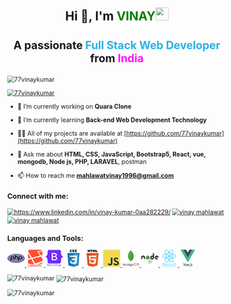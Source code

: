 <h1 align="center">Hi 👋, I'm <span style="color: green;">VINAY</span><img style="height: 30px; width: 30px" src="https://camo.githubusercontent.com/5b1d19c098b5c2da449b71ba5db1f48b108efe70a70d5e104ba7539ddb54a5d1/68747470733a2f2f63646e332e656d6f6a692e67672f656d6f6a69732f363138362d646576656c6f7065722d626f742e676966" alt=""></h1>
<h3 align="center" style="font-size: 25px;">A passionate <span style="color: rgb(43, 177, 230);">Full Stack Web Developer</span> from <span style="color: rgb(255, 9, 255);">India</span></h3>
<img align="right" src="https://academy.avast.com/hubfs/New_Avast_Academy/Hackers/Hacker-Hero-a1.png" alt="" >
<p align="left"> <img src="https://komarev.com/ghpvc/?username=77vinaykumar&label=Profile%20views&color=0e75b6&style=flat" alt="77vinaykumar" /> </p>

<p align="left"> <a href="https://github.com/ryo-ma/github-profile-trophy"><img src="https://github-profile-trophy.vercel.app/?username=77vinaykumar" alt="77vinaykumar" /></a> </p>

- 🔭 I’m currently working on **Quara Clone**

- 🌱 I’m currently learning **Back-end Web Development Technology**

- 👨‍💻 All of my projects are available at [https://github.com/77vinaykumar](https://github.com/77vinaykumar)

- 💬 Ask me about **HTML, CSS, JavaScript, Bootstrap5, React, vue, mongodb, Node js, PHP, LARAVEL**, postman

- 📫 How to reach me **mahlawatvinay1996@gmail.com**

<h3 align="left">Connect with me:</h3>
<p align="left">
<a href="https://linkedin.com/in/https://www.linkedin.com/in/vinay-kumar-0aa282229/" target="blank"><img align="center" src="https://raw.githubusercontent.com/rahuldkjain/github-profile-readme-generator/master/src/images/icons/Social/linked-in-alt.svg" alt="https://www.linkedin.com/in/vinay-kumar-0aa282229/" height="30" width="40" /></a>
<a href="https://fb.com/vinay mahlawat" target="blank"><img align="center" src="https://raw.githubusercontent.com/rahuldkjain/github-profile-readme-generator/master/src/images/icons/Social/facebook.svg" alt="vinay mahlawat" height="30" width="40" /></a>
<a href="https://instagram.com/vinay mahlawat" target="blank"><img align="center" src="https://raw.githubusercontent.com/rahuldkjain/github-profile-readme-generator/master/src/images/icons/Social/instagram.svg" alt="vinay mahlawat" height="30" width="40" /></a>
</p>

<h3 align="left">Languages and Tools:</h3>
<p align="left"><a href="https://www.php.net/" target="_blank" rel="noreferrer">
  <img src="https://raw.githubusercontent.com/devicons/devicon/master/icons/php/php-original.svg" alt="php" width="40" height="40"/>
</a>
<a href="https://laravel.com/" target="_blank" rel="noreferrer">
  <img src="https://raw.githubusercontent.com/devicons/devicon/master/icons/laravel/laravel-plain-wordmark.svg" alt="laravel" width="40" height="40"/>
</a>
 <a href="https://getbootstrap.com" target="_blank" rel="noreferrer"> <img src="https://raw.githubusercontent.com/devicons/devicon/master/icons/bootstrap/bootstrap-plain-wordmark.svg" alt="bootstrap" width="40" height="40"/> </a> <a href="https://www.w3schools.com/css/" target="_blank" rel="noreferrer"> <img src="https://raw.githubusercontent.com/devicons/devicon/master/icons/css3/css3-original-wordmark.svg" alt="css3" width="40" height="40"/> </a> <a href="https://www.w3.org/html/" target="_blank" rel="noreferrer"> <img src="https://raw.githubusercontent.com/devicons/devicon/master/icons/html5/html5-original-wordmark.svg" alt="html5" width="40" height="40"/> </a> <a href="https://developer.mozilla.org/en-US/docs/Web/JavaScript" target="_blank" rel="noreferrer"> <img src="https://raw.githubusercontent.com/devicons/devicon/master/icons/javascript/javascript-original.svg" alt="javascript" width="40" height="40"/> </a> <a href="https://www.mongodb.com/" target="_blank" rel="noreferrer"> <img src="https://raw.githubusercontent.com/devicons/devicon/master/icons/mongodb/mongodb-original-wordmark.svg" alt="mongodb" width="40" height="40"/> </a> <a href="https://nodejs.org" target="_blank" rel="noreferrer"> <img src="https://raw.githubusercontent.com/devicons/devicon/master/icons/nodejs/nodejs-original-wordmark.svg" alt="nodejs" width="40" height="40"/> </a> <a href="https://reactjs.org/" target="_blank" rel="noreferrer"> <img src="https://raw.githubusercontent.com/devicons/devicon/master/icons/react/react-original-wordmark.svg" alt="react" width="40" height="40"/> </a> <a href="https://vuejs.org/" target="_blank" rel="noreferrer"> <img src="https://raw.githubusercontent.com/devicons/devicon/master/icons/vuejs/vuejs-original-wordmark.svg" alt="vuejs" width="40" height="40"/> </a> </p>

<p><img align="left" src="https://github-readme-stats.vercel.app/api/top-langs?username=77vinaykumar&show_icons=true&locale=en&layout=compact" alt="77vinaykumar" /></p>

<p>&nbsp;<img align="center" src="https://github-readme-stats.vercel.app/api?username=77vinaykumar&show_icons=true&locale=en" alt="77vinaykumar" /></p>

<p><img align="center" src="https://github-readme-streak-stats.herokuapp.com/?user=77vinaykumar&" alt="77vinaykumar" /></p>
